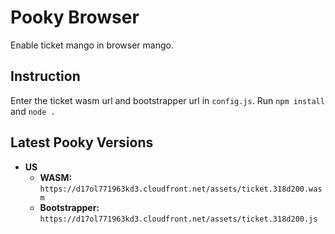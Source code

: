 # Pooky Browser
Enable ticket mango in browser mango.

## Instruction
Enter the ticket wasm url and bootstrapper url in `config.js`. Run `npm install` and `node .`

## Latest Pooky Versions

* **US**
  - **WASM:** `https://d17ol771963kd3.cloudfront.net/assets/ticket.318d200.wasm`
  - **Bootstrapper:** `https://d17ol771963kd3.cloudfront.net/assets/ticket.318d200.js`
